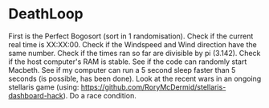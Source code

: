 # DeathLoop

First is the Perfect Bogosort (sort in 1 randomisation).
Check if the current real time is XX:XX:00.
Check if the Windspeed and Wind direction have the same number.
Check if the times ran so far are divisible by pi (3.142).
Check if the host computer's RAM is stable.
See if the code can randomly start Macbeth.
See if my computer can run a 5 second sleep faster than 5 seconds (is possible, has been done).
Look at the recent wars in an ongoing stellaris game (using: https://github.com/RoryMcDermid/stellaris-dashboard-hack).
Do a race condition.
